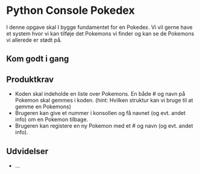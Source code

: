# Python Console Pokedex
I denne opgave skal I bygge fundamentet for en Pokedex. Vi vil gerne have et system hvor vi kan tilføje det Pokemons vi finder og kan se de Pokemons vi allerede er stødt på.



## Kom godt i gang



## Produktkrav
- Koden skal indeholde en liste over Pokemons. En både # og navn på Pokemon skal gemmes i koden. (hint: Hvilken struktur kan vi bruge til at gemme en Pokemons)
- Brugeren kan give et nummer i konsollen og få navnet (og evt. andet info) om en Pokemon tilbage.
- Brugeren kan registere en ny Pokemon med et # og navn (og evt. andet info).

## Udvidelser
- ... 
